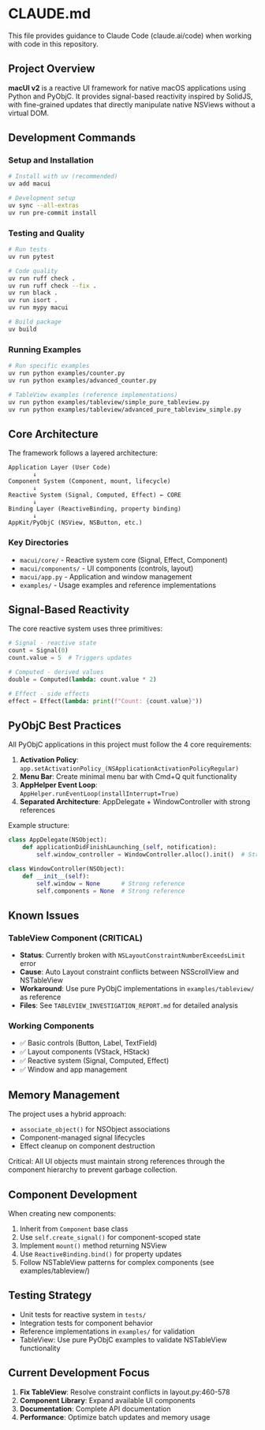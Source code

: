 # CLAUDE.md

This file provides guidance to Claude Code (claude.ai/code) when working with code in this repository.

## Project Overview

**macUI v2** is a reactive UI framework for native macOS applications using Python and PyObjC. It provides signal-based reactivity inspired by SolidJS, with fine-grained updates that directly manipulate native NSViews without a virtual DOM.

## Development Commands

### Setup and Installation
```bash
# Install with uv (recommended)
uv add macui

# Development setup
uv sync --all-extras
uv run pre-commit install
```

### Testing and Quality
```bash
# Run tests
uv run pytest

# Code quality
uv run ruff check .
uv run ruff check --fix .
uv run black .
uv run isort .
uv run mypy macui

# Build package
uv build
```

### Running Examples
```bash
# Run specific examples
uv run python examples/counter.py
uv run python examples/advanced_counter.py

# TableView examples (reference implementations)
uv run python examples/tableview/simple_pure_tableview.py
uv run python examples/tableview/advanced_pure_tableview_simple.py
```

## Core Architecture

The framework follows a layered architecture:

```
Application Layer (User Code)
       ↓
Component System (Component, mount, lifecycle)
       ↓
Reactive System (Signal, Computed, Effect) ← CORE
       ↓
Binding Layer (ReactiveBinding, property binding)
       ↓
AppKit/PyObjC (NSView, NSButton, etc.)
```

### Key Directories
- `macui/core/` - Reactive system core (Signal, Effect, Component)
- `macui/components/` - UI components (controls, layout)
- `macui/app.py` - Application and window management
- `examples/` - Usage examples and reference implementations

## Signal-Based Reactivity

The core reactive system uses three primitives:

```python
# Signal - reactive state
count = Signal(0)
count.value = 5  # Triggers updates

# Computed - derived values
double = Computed(lambda: count.value * 2)

# Effect - side effects
effect = Effect(lambda: print(f"Count: {count.value}"))
```

## PyObjC Best Practices

All PyObjC applications in this project must follow the 4 core requirements:

1. **Activation Policy**: `app.setActivationPolicy_(NSApplicationActivationPolicyRegular)`
2. **Menu Bar**: Create minimal menu bar with Cmd+Q quit functionality
3. **AppHelper Event Loop**: `AppHelper.runEventLoop(installInterrupt=True)`
4. **Separated Architecture**: AppDelegate + WindowController with strong references

Example structure:
```python
class AppDelegate(NSObject):
    def applicationDidFinishLaunching_(self, notification):
        self.window_controller = WindowController.alloc().init()  # Strong reference

class WindowController(NSObject):
    def __init__(self):
        self.window = None      # Strong reference
        self.components = None  # Strong reference
```

## Known Issues

### TableView Component (CRITICAL)
- **Status**: Currently broken with `NSLayoutConstraintNumberExceedsLimit` error
- **Cause**: Auto Layout constraint conflicts between NSScrollView and NSTableView
- **Workaround**: Use pure PyObjC implementations in `examples/tableview/` as reference
- **Files**: See `TABLEVIEW_INVESTIGATION_REPORT.md` for detailed analysis

### Working Components
- ✅ Basic controls (Button, Label, TextField)
- ✅ Layout components (VStack, HStack)
- ✅ Reactive system (Signal, Computed, Effect)
- ✅ Window and app management

## Memory Management

The project uses a hybrid approach:
- `associate_object()` for NSObject associations
- Component-managed signal lifecycles
- Effect cleanup on component destruction

Critical: All UI objects must maintain strong references through the component hierarchy to prevent garbage collection.

## Component Development

When creating new components:

1. Inherit from `Component` base class
2. Use `self.create_signal()` for component-scoped state
3. Implement `mount()` method returning NSView
4. Use `ReactiveBinding.bind()` for property updates
5. Follow NSTableView patterns for complex components (see examples/tableview/)

## Testing Strategy

- Unit tests for reactive system in `tests/`
- Integration tests for component behavior
- Reference implementations in `examples/` for validation
- TableView: Use pure PyObjC examples to validate NSTableView functionality

## Current Development Focus

1. **Fix TableView**: Resolve constraint conflicts in layout.py:460-578
2. **Component Library**: Expand available UI components
3. **Documentation**: Complete API documentation
4. **Performance**: Optimize batch updates and memory usage